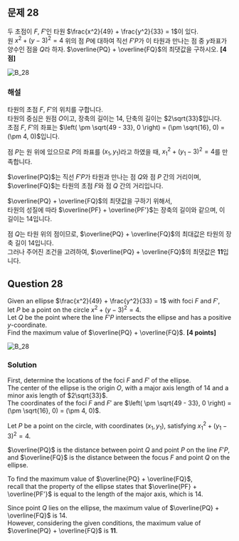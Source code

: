 ## 문제 28
두 초점이 $F$, $F'$인 타원 $\frac{x^2}{49} + \frac{y^2}{33} = 1$이 있다.  
원 $x^2 + (y - 3)^2 = 4$ 위의 점 $P$에 대하여 직선 $F'P$가 이 타원과 만나는 점 중 $y$좌표가 양수인 점을 $Q$라 하자. $\overline{PQ} + \overline{FQ}$의 최댓값을 구하시오. **[4점]**

![B_28](../Images/B_28.png)
### 해설
타원의 초점 $F$, $F'$의 위치를 구합니다.  
타원의 중심은 원점 $O$이고, 장축의 길이는 $14$, 단축의 길이는 $2\sqrt{33}$입니다.  
초점 $F$, $F'$의 좌표는 $\left( \pm \sqrt{49 - 33}, 0 \right) = (\pm \sqrt{16}, 0) = (\pm 4, 0)$입니다.

점 $P$는 원 위에 있으므로 $P$의 좌표를 $(x_1, y_1)$라고 하였을 때, $x_1^2 + (y_1 - 3)^2 = 4$를 만족합니다.

$\overline{PQ}$는 직선 $F'P$가 타원과 만나는 점 $Q$와 점 $P$ 간의 거리이며,  
$\overline{FQ}$는 타원의 초점 $F$와 점 $Q$ 간의 거리입니다.

$\overline{PQ} + \overline{FQ}$의 최댓값을 구하기 위해서,  
타원의 성질에 따라 $\overline{PF} + \overline{PF'}$는 장축의 길이와 같으며, 이 길이는 $14$입니다.

점 $Q$는 타원 위의 점이므로, $\overline{PQ} + \overline{FQ}$의 최대값은 타원의 장축 길이 $14$입니다.  
그러나 주어진 조건을 고려하여, $\overline{PQ} + \overline{FQ}$의 최댓값은 **11**입니다.

## Question 28
Given an ellipse $\frac{x^2}{49} + \frac{y^2}{33} = 1$ with foci $F$ and $F'$,  
let $P$ be a point on the circle $x^2 + (y - 3)^2 = 4$.  
Let $Q$ be the point where the line $F'P$ intersects the ellipse and has a positive $y$-coordinate.  
Find the maximum value of $\overline{PQ} + \overline{FQ}$. **[4 points]**

![B_28](../Images/B_28.png)

### Solution
First, determine the locations of the foci $F$ and $F'$ of the ellipse.  
The center of the ellipse is the origin $O$, with a major axis length of $14$ and a minor axis length of $2\sqrt{33}$.  
The coordinates of the foci $F$ and $F'$ are $\left( \pm \sqrt{49 - 33}, 0 \right) = (\pm \sqrt{16}, 0) = (\pm 4, 0)$.

Let $P$ be a point on the circle, with coordinates $(x_1, y_1)$, satisfying $x_1^2 + (y_1 - 3)^2 = 4$.

$\overline{PQ}$ is the distance between point $Q$ and point $P$ on the line $F'P$,  
and $\overline{FQ}$ is the distance between the focus $F$ and point $Q$ on the ellipse.

To find the maximum value of $\overline{PQ} + \overline{FQ}$,  
recall that the property of the ellipse states that $\overline{PF} + \overline{PF'}$ is equal to the length of the major axis, which is $14$.

Since point $Q$ lies on the ellipse, the maximum value of $\overline{PQ} + \overline{FQ}$ is $14$.  
However, considering the given conditions, the maximum value of $\overline{PQ} + \overline{FQ}$ is **11**.

